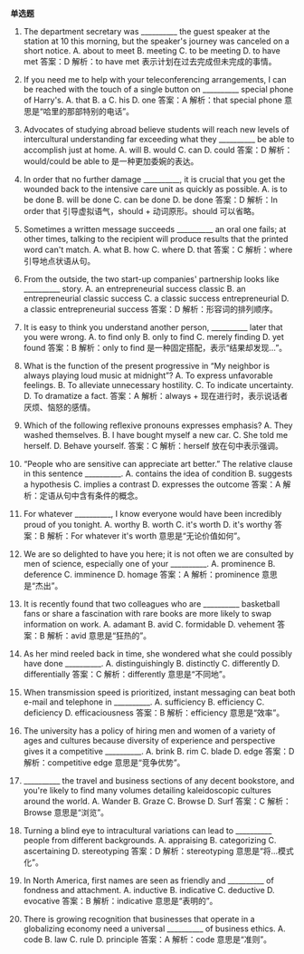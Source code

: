 **单选题**

1.  The department secretary was __________ the guest speaker at the station at 10 this morning, but the speaker's journey was canceled on a short notice.
A. about to meet B. meeting C. to be meeting D. to have met
答案：D
解析：to have met 表示计划在过去完成但未完成的事情。

1.  If you need me to help with your teleconferencing arrangements, I can be reached with the touch of a single button on __________ special phone of Harry's.
A. that B. a C. his D. one
答案：A
解析：that special phone 意思是“哈里的那部特别的电话”。

1.  Advocates of studying abroad believe students will reach new levels of intercultural understanding far exceeding what they __________ be able to accomplish just at home.
A. will B. would C. can D. could
答案：D
解析：would/could be able to 是一种更加委婉的表达。

1.  In order that no further damage __________, it is crucial that you get the wounded back to the intensive care unit as quickly as possible.
A. is to be done B. will be done C. can be done D. be done
答案：D
解析：In order that 引导虚拟语气，should + 动词原形。should 可以省略。

1.  Sometimes a written message succeeds __________ an oral one fails; at other times, talking to the recipient will produce results that the printed word can't match.
A. what B. how C. where D. that
答案：C
解析：where 引导地点状语从句。

1.  From the outside, the two start-up companies' partnership looks like __________ story.
A. an entrepreneurial success classic B. an entrepreneurial classic success C. a classic success entrepreneurial D. a classic entrepreneurial success
答案：D
解析：形容词的排列顺序。

1.  It is easy to think you understand another person, __________ later that you were wrong.
A. to find only B. only to find C. merely finding D. yet found
答案：B
解析：only to find 是一种固定搭配，表示“结果却发现…”。

1.  What is the function of the present progressive in “My neighbor is always playing loud music at midnight”?
A. To express unfavorable feelings. B. To alleviate unnecessary hostility. C. To indicate uncertainty. D. To dramatize a fact.
答案：A
解析：always + 现在进行时，表示说话者厌烦、恼怒的感情。

1.  Which of the following reflexive pronouns expresses emphasis?
A. They washed themselves. B. I have bought myself a new car. C. She told me herself. D. Behave yourself.
答案：C
解析：herself 放在句中表示强调。

1.  “People who are sensitive can appreciate art better.” The relative clause in this sentence __________.
A. contains the idea of condition B. suggests a hypothesis C. implies a contrast D. expresses the outcome
答案：A
解析：定语从句中含有条件的概念。

1.  For whatever __________, I know everyone would have been incredibly proud of you tonight.
A. worthy B. worth C. it's worth D. it's worthy
答案：B
解析：For whatever it's worth 意思是“无论价值如何”。

1.  We are so delighted to have you here; it is not often we are consulted by men of science, especially one of your __________.
A. prominence B. deference C. imminence D. homage
答案：A
解析：prominence 意思是“杰出”。

1.  It is recently found that two colleagues who are __________ basketball fans or share a fascination with rare books are more likely to swap information on work.
A. adamant B. avid C. formidable D. vehement
答案：B
解析：avid 意思是“狂热的”。

1.  As her mind reeled back in time, she wondered what she could possibly have done __________.
A. distinguishingly B. distinctly C. differently D. differentially
答案：C
解析：differently 意思是“不同地”。

1.  When transmission speed is prioritized, instant messaging can beat both e-mail and telephone in __________.
A. sufficiency B. efficiency C. deficiency D. efficaciousness
答案：B
解析：efficiency 意思是“效率”。

1.  The university has a policy of hiring men and women of a variety of ages and cultures because diversity of experience and perspective gives it a competitive __________.
A. brink B. rim C. blade D. edge
答案：D
解析：competitive edge 意思是“竞争优势”。

1.  __________ the travel and business sections of any decent bookstore, and you're likely to find many volumes detailing kaleidoscopic cultures around the world.
A. Wander B. Graze C. Browse D. Surf
答案：C
解析：Browse 意思是“浏览”。

1.  Turning a blind eye to intracultural variations can lead to __________ people from different backgrounds.
A. appraising B. categorizing C. ascertaining D. stereotyping
答案：D
解析：stereotyping 意思是“将…模式化”。

1.  In North America, first names are seen as friendly and __________ of fondness and attachment.
A. inductive B. indicative C. deductive D. evocative
答案：B
解析：indicative 意思是“表明的”。

1.  There is growing recognition that businesses that operate in a globalizing economy need a universal __________ of business ethics.
A. code B. law C. rule D. principle
答案：A
解析：code 意思是“准则”。

